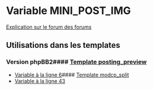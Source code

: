 # Variable MINI_POST_IMG
[Explication sur le forum des forums](http://forum.forumactif.com/t294113-listing-des-variables#MINI_POST_IMG)
## Utilisations dans les templates
### Version phpBB2#### [Template posting_preview](subsilver/posting_preview.md)
* [Variable à la ligne 6](../subsilver/posting_preview.tpl#L6)#### [Template modcp_split](subsilver/modcp_split.md)
* [Variable à la ligne 43](../subsilver/modcp_split.tpl#L43)